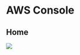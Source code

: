 # AWS Console

## Home
[<img src="https://i.imgur.com/cgatlmG.png">](https://i.imgur.com/cgatlmG.png)
